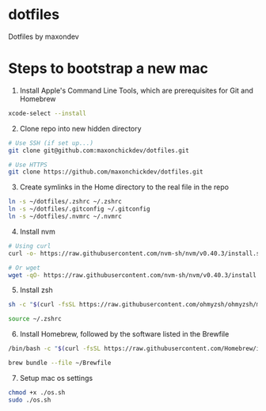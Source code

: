 # dotfiles

Dotfiles by maxondev

# Steps to bootstrap a new mac

1. Install Apple's Command Line Tools, which are prerequisites for Git and Homebrew

```zsh
xcode-select --install
```

2. Clone repo into new hidden directory

```zsh
# Use SSH (if set up...)
git clone git@github.com:maxonchickdev/dotfiles.git

# Use HTTPS
git clone https://github.com/maxonchickdev/dotfiles.git
```

3. Create symlinks in the Home directory to the real file in the repo

```zsh
ln -s ~/dotfiles/.zshrc ~/.zshrc
ln -s ~/dotfiles/.gitconfig ~/.gitconfig
ln -s ~/dotfiles/.nvmrc ~/.nvmrc
```

4. Install nvm

```zsh
# Using curl
curl -o- https://raw.githubusercontent.com/nvm-sh/nvm/v0.40.3/install.sh | bash

# Or wget
wget -qO- https://raw.githubusercontent.com/nvm-sh/nvm/v0.40.3/install.sh | bash
```

5. Install zsh

```zsh
sh -c "$(curl -fsSL https://raw.githubusercontent.com/ohmyzsh/ohmyzsh/master/tools/install.sh)"

source ~/.zshrc
```

6. Install Homebrew, followed by the software listed in the Brewfile

```zsh
/bin/bash -c "$(curl -fsSL https://raw.githubusercontent.com/Homebrew/install/HEAD/install.sh)"

brew bundle --file ~/Brewfile
```

7. Setup mac os settings

```zsh
chmod +x ./os.sh
sudo ./os.sh
```
